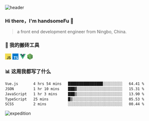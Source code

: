![header](https://raw.githubusercontent.com/fzq1998/fzq1998/master/header.png)

### Hi there，I'm handsomeFu 👋

> a front end development engineer from Ningbo, China.

### 🔧 我的搬砖工具
<code><img height="20" src="https://raw.githubusercontent.com/github/explore/80688e429a7d4ef2fca1e82350fe8e3517d3494d/topics/javascript/javascript.png" alt="javascript"></code>
<code><img height="20" src="https://raw.githubusercontent.com/github/explore/80688e429a7d4ef2fca1e82350fe8e3517d3494d/topics/typescript/typescript.png" alt="typescript"></code>
<code><img height="20" src="https://raw.githubusercontent.com/github/explore/80688e429a7d4ef2fca1e82350fe8e3517d3494d/topics/vue/vue.png" alt="vue"></code>
<code><img height="20" src="https://raw.githubusercontent.com/github/explore/80688e429a7d4ef2fca1e82350fe8e3517d3494d/topics/nodejs/nodejs.png" alt="nodejs"></code>



### 📊 这周我都写了什么
<!--START_SECTION:waka-->

```txt
Vue.js       4 hrs 54 mins   ████████████████░░░░░░░░░   64.41 %
JSON         1 hr 10 mins    ███▓░░░░░░░░░░░░░░░░░░░░░   15.31 %
JavaScript   1 hr 3 mins     ███▒░░░░░░░░░░░░░░░░░░░░░   13.90 %
TypeScript   25 mins         █▒░░░░░░░░░░░░░░░░░░░░░░░   05.53 %
SCSS         2 mins          ░░░░░░░░░░░░░░░░░░░░░░░░░   00.44 %
```

<!--END_SECTION:waka-->


![expedition](https://raw.githubusercontent.com/fzq1998/fzq1998/master/expedition.gif)

